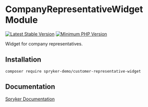 # CompanyRepresentativeWidget Module
[![Latest Stable Version](https://poser.pugx.org/spryker-demo/company-representative-widget/v/stable.svg)](https://packagist.org/packages/spryker-demo/customer-representative-widget)
[![Minimum PHP Version](https://img.shields.io/badge/php-%3E%3D%207.4-8892BF.svg)](https://php.net/)

Widget for company representatives.

## Installation

```
composer require spryker-demo/customer-representative-widget
```

## Documentation

[Spryker Documentation](https://academy.spryker.com/developing_with_spryker/module_guide/modules.html)
